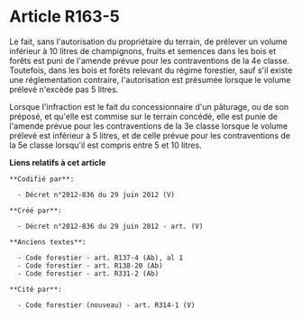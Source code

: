 # Article R163-5

Le fait, sans l'autorisation du propriétaire du terrain, de prélever un volume inférieur à 10 litres de champignons, fruits
et semences dans les bois et forêts est puni de l'amende prévue pour les contraventions de la 4e classe. Toutefois, dans les
bois et forêts relevant du régime forestier, sauf s'il existe une réglementation contraire, l'autorisation est présumée
lorsque le volume prélevé n'excède pas 5 litres.

Lorsque l'infraction est le fait du concessionnaire d'un pâturage, ou de son préposé, et qu'elle est commise sur le terrain
concédé, elle est punie de l'amende prévue pour les contraventions de la 3e classe lorsque le volume prélevé est inférieur à
5 litres, et de celle prévue pour les contraventions de la 5e classe lorsqu'il est compris entre 5 et 10 litres.

**Liens relatifs à cet article**

	**Codifié par**:

	  - Décret n°2012-836 du 29 juin 2012 (V)

	**Créé par**:

	  - Décret n°2012-836 du 29 juin 2012 - art. (V)

	**Anciens textes**:

	  - Code forestier - art. R137-4 (Ab), al 1
	  - Code forestier - art. R138-20 (Ab)
	  - Code forestier - art. R331-2 (Ab)

	**Cité par**:

	  - Code forestier (nouveau) - art. R314-1 (V)
